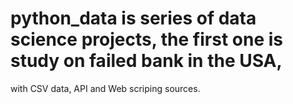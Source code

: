 # python_data  is series of data science projects, the first one is study on failed bank in the USA, 
with CSV data, API and Web scriping sources.
